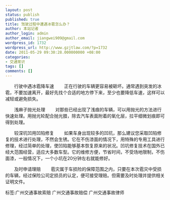 ```yaml
---
layout: post
status: publish
published: true
title: 驾驶过程中遭遇冰雹怎么办？
author: 本站记者
author_login: admin
author_email: jiangwei909@gmail.com
wordpress_id: 1732
wordpress_url: http://www.gzjtlaw.com/?p=1732
date: 2011-05-29 09:30:28.000000000 +08:00
categories:
- 交通常识
tags: []
comments: []
---
```

　　行驶中遇冰雹降车速　　正在行驶的车辆更容易被砸坏。通常遇到突发的冰雹，不要加速离开，最好先找个合适的地方停下来，至少也要降低车速，这样可以减轻或避免损失。　　浅麻子抛光处理　　对那些已经出现了浅痕的车辆，可以用抛光的方法进行快速处理。用抛光轮配合抛光腊，除去汽车表面附着的氧化层，拉平细微划痕即可得到处理。　　较深坑凹用凹陷修复　　如果车身出现较多的凹坑，那么建议您采取凹陷修复的技术进行处理，不然会生锈。它在不伤漆面的情况下，用特殊的专用工具进行修理，经过简单的处理，使凹陷能够基本恢复原来的状况。凹坑修复技术在国外已经大范围经营，适应大多数车型。它的维修方便，节省时间，不受场地限制，不伤面漆，一般情况下，一个小坑在20分钟左右就能修好。　　及时申请理赔　　雹灾属于车损险的保障范围之内，只要在本次雹灾中受损的车辆，经过保险公司定损员的认定，便可接受理赔。但需要及时处理并提供相关证明文件。标签:广州交通事故索赔 广州交通事故赔偿 广州交通事故律师
